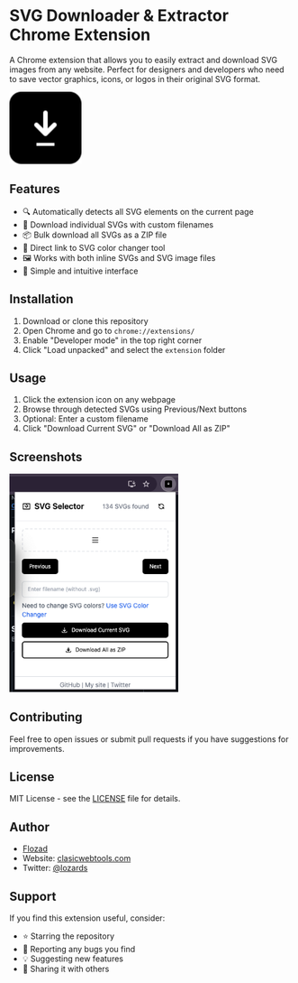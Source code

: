 # SVG Downloader & Extractor Chrome Extension

A Chrome extension that allows you to easily extract and download SVG images from any website. Perfect for designers and developers who need to save vector graphics, icons, or logos in their original SVG format.

<img src="extension/icons/icon.svg" alt="Extension Icon" width="128"/>

## Features

- 🔍 Automatically detects all SVG elements on the current page
- 💾 Download individual SVGs with custom filenames
- 📦 Bulk download all SVGs as a ZIP file
- 🎨 Direct link to SVG color changer tool
- 🖼️ Works with both inline SVGs and SVG image files
- 🚀 Simple and intuitive interface

## Installation

1. Download or clone this repository
2. Open Chrome and go to `chrome://extensions/`
3. Enable "Developer mode" in the top right corner
4. Click "Load unpacked" and select the `extension` folder

## Usage

1. Click the extension icon on any webpage
2. Browse through detected SVGs using Previous/Next buttons
3. Optional: Enter a custom filename
4. Click "Download Current SVG" or "Download All as ZIP"

## Screenshots

<img src="demo.png" alt="SVG Downloader Demo" width="300"/>

## Contributing

Feel free to open issues or submit pull requests if you have suggestions for improvements.

## License

MIT License - see the [LICENSE](LICENSE) file for details.

## Author

- [Flozad](https://github.com/Flozad)
- Website: [clasicwebtools.com](https://clasicwebtools.com)
- Twitter: [@lozards](https://twitter.com/lozards)

## Support

If you find this extension useful, consider:
- ⭐ Starring the repository
- 🐛 Reporting any bugs you find
- 💡 Suggesting new features
- 🔄 Sharing it with others 